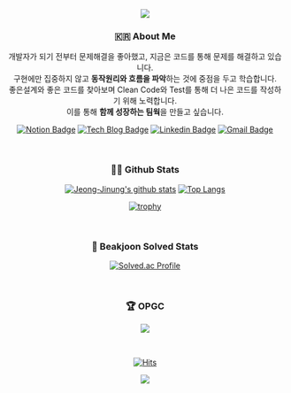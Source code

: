 <div align=center>
  
<img src="https://capsule-render.vercel.app/api?type=waving&color=gradient&height=100&section=header&text=Hi,%20there&fontSize=25&fontAlignY=20" />

### :kr: About Me

개발자가 되기 전부터 문제해결을 좋아했고, 지금은 코드를 통해 문제를 해결하고 있습니다.  
구현에만 집중하지 않고 <b>동작원리와 흐름을 파악</b>하는 것에 중점을 두고 학습합니다.  
좋은설계와 좋은 코드를 찾아보며 Clean Code와 Test를 통해 더 나은 코드를 작성하기 위해 노력합니다.  
이를 통해 <b>함께 성장하는 팀웍</b>을 만들고 싶습니다.  
                                           
[![Notion Badge](https://img.shields.io/badge/-Resume-lightgrey?style=flat-square&logo=notion&link=https://devjeong.notion.site/e13049c2bdf74392b2d0ffec1f616599/)](https://devjeong.notion.site/e13049c2bdf74392b2d0ffec1f616599/)
[![Tech Blog Badge](http://img.shields.io/badge/-Tech%20blog-black?style=flat-square&logo=blogger&link=https://polarisdev.tistory.com/)](https://polarisdev.tistory.com/)
[![Linkedin Badge](https://img.shields.io/badge/-LinkedIn-blue?style=flat-square&logo=Linkedin&logoColor=white&link=https://www.linkedin.com/in/jinung-jeong-9580821b1/)](https://www.linkedin.com/in/jinung-jeong-9580821b1/)
[![Gmail Badge](https://img.shields.io/badge/Gmail-d14836?style=flat-square&logo=Gmail&logoColor=white&link=mailto:jinung.dev@gmail.com)](mailto:jinung.dev@gmail.com)

<br>

### 🧑‍💻 Github Stats

[![Jeong-Jinung's github stats](https://github-readme-stats.vercel.app/api?username=Jeong-Jinung&show_icons=true&theme=highcontrast)](https://github.com/anuraghazra/github-readme-stats)
[![Top Langs](https://github-readme-stats.vercel.app/api/top-langs/?username=Jeong-Jinung)](https://github.com/anuraghazra/github-readme-stats)

[![trophy](https://github-profile-trophy.vercel.app/?username=Jeong-Jinung&theme=nord)](https://github.com/ryo-ma/github-profile-trophy)

<br>

### :runner: Beakjoon Solved Stats

[![Solved.ac Profile](http://mazassumnida.wtf/api/generate_badge?boj=anthony_jeong)](https://solved.ac/anthony_jeong)

<br>

### 🏆 OPGC

<a href="https://opgc.me/#/users/Jeong-Jinung" target="_blank"><img src="https://api.opgc.me/githubs/users/Jeong-Jinung/tag/?theme=prism" /></a>

<br>

[![Hits](https://hits.seeyoufarm.com/api/count/incr/badge.svg?url=https://github.com/Jeong-Jinung%2Fgjbae1212%2Fhit-counter)](https://hits.seeyoufarm.com)

<img src="https://capsule-render.vercel.app/api?type=waving&color=gradient&height=100&section=footer&text=Behavior%20forms%20habits,%20and%20habits%20determine%20personality.%20Personality%20solidifies%20our%20destiny.&fontSize=15&fontAlignY=90" />

</div>


<!--
**Jeong-Jinung/Jeong-Jinung** is a ✨ _special_ ✨ repository because its `README.md` (this file) appears on your GitHub profile.

Here are some ideas to get you started:

- 🔭 I’m currently working on ...
- 🌱 I’m currently learning ...
- 👯 I’m looking to collaborate on ...
- 🤔 I’m looking for help with ...
- 💬 Ask me about ...
- 📫 How to reach me: ...
- 😄 Pronouns: ...
- ⚡ Fun fact: ...
-->
